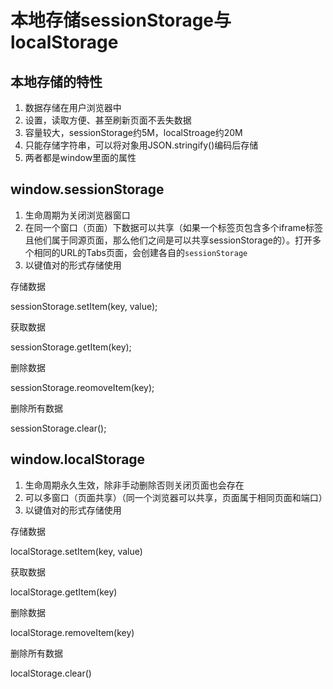 # 本地存储sessionStorage与localStorage

## 本地存储的特性

1. 数据存储在用户浏览器中
2. 设置，读取方便、甚至刷新页面不丢失数据
3. 容量较大，sessionStorage约5M，localStroage约20M
4. 只能存储字符串，可以将对象用JSON.stringify()编码后存储
5. 两者都是window里面的属性



## window.sessionStorage

1. 生命周期为关闭浏览器窗口
2. 在同一个窗口（页面）下数据可以共享（如果一个标签页包含多个iframe标签且他们属于同源页面，那么他们之间是可以共享sessionStorage的）。打开多个相同的URL的Tabs页面，会创建各自的`sessionStorage`
3. 以键值对的形式存储使用

存储数据

sessionStorage.setItem(key, value);

获取数据

sessionStorage.getItem(key);

删除数据

sessionStorage.reomoveItem(key);

删除所有数据

sessionStorage.clear();



## window.localStorage

1. 生命周期永久生效，除非手动删除否则关闭页面也会存在
2. 可以多窗口（页面共享）（同一个浏览器可以共享，页面属于相同页面和端口）
3. 以键值对的形式存储使用

存储数据

localStorage.setItem(key, value)

获取数据

localStorage.getItem(key)

删除数据

localStorage.removeItem(key)

删除所有数据

localStorage.clear()